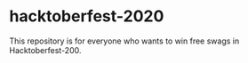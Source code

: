 # hacktoberfest-2020
This repository is for everyone who wants to win free swags in Hacktoberfest-200. 
